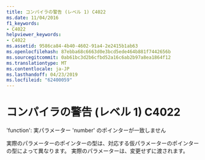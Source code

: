 ```yaml
---
title: コンパイラの警告 (レベル 1) C4022
ms.date: 11/04/2016
f1_keywords:
- C4022
helpviewer_keywords:
- C4022
ms.assetid: 9586ca84-4b40-4602-91a4-2e2415b1ab63
ms.openlocfilehash: 87ebba68c6663d0e3bcd5ede464b881f7442656b
ms.sourcegitcommit: 0ab61bc3d2b6cfbd52a16c6ab2b97a8ea1864f12
ms.translationtype: MT
ms.contentlocale: ja-JP
ms.lasthandoff: 04/23/2019
ms.locfileid: "62400059"
---
```

# <a name="compiler-warning-level-1-c4022"></a>コンパイラの警告 (レベル 1) C4022

'function': 実パラメーター 'number' のポインターが一致しません

実際のパラメーターのポインターの型は、対応する仮パラメーターのポインターの型によって異なります。 実際のパラメーターは、変更せずに渡されます。